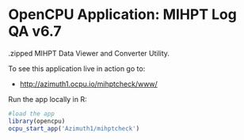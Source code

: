 # OpenCPU Application: MIHPT Log QA v6.7
.zipped MIHPT Data Viewer and Converter Utility.

To see this application live in action go to:

- http://azimuth1.ocpu.io/mihptcheck/www/

Run the app locally in R:
  ```r
#load the app
library(opencpu)
ocpu_start_app('Azimuth1/mihptcheck')
```
